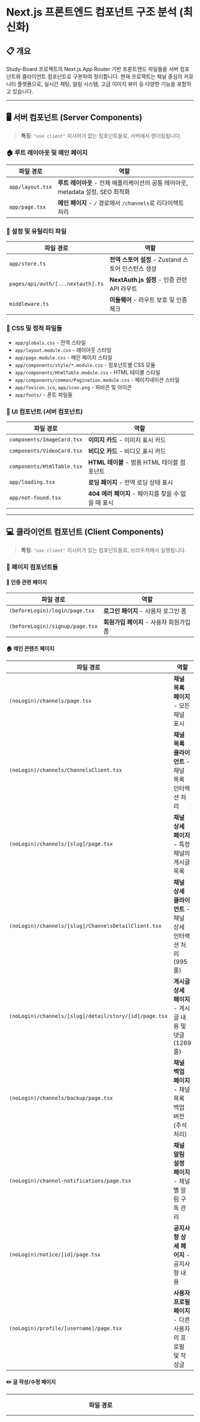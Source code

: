 # Next.js 프론트엔드 컴포넌트 구조 분석 (최신화)

## 📋 개요

Study-Board 프로젝트의 Next.js App Router 기반 프론트엔드 파일들을 서버 컴포넌트와 클라이언트 컴포넌트로 구분하여 정리합니다. 현재 프로젝트는 채널 중심의 커뮤니티 플랫폼으로, 실시간 채팅, 알림 시스템, 고급 이미지 뷰어 등 다양한 기능을 포함하고 있습니다.

---

## 🖥️ 서버 컴포넌트 (Server Components)

> **특징**: `"use client"` 지시어가 없는 컴포넌트들로, 서버에서 렌더링됩니다.

### 🏠 루트 레이아웃 및 메인 페이지

| 파일 경로        | 역할                                                                             |
| ---------------- | -------------------------------------------------------------------------------- |
| `app/layout.tsx` | **루트 레이아웃** - 전체 애플리케이션의 공통 레이아웃, metadata 설정, SEO 최적화 |
| `app/page.tsx`   | **메인 페이지** - `/` 경로에서 `/channels`로 리다이렉트 처리                     |

### 📁 설정 및 유틸리티 파일

| 파일 경로                         | 역할                                                |
| --------------------------------- | --------------------------------------------------- |
| `app/store.ts`                    | **전역 스토어 설정** - Zustand 스토어 인스턴스 생성 |
| `pages/api/auth/[...nextauth].ts` | **NextAuth.js 설정** - 인증 관련 API 라우트         |
| `middleware.ts`                   | **미들웨어** - 라우트 보호 및 인증 체크             |

### 🎨 CSS 및 정적 파일들

- `app/globals.css` - 전역 스타일
- `app/layout.module.css` - 레이아웃 스타일
- `app/page.module.css` - 메인 페이지 스타일
- `app/components/style/*.module.css` - 컴포넌트별 CSS 모듈
- `app/components/HtmlTable.module.css` - HTML 테이블 스타일
- `app/components/common/Pagination.module.css` - 페이지네이션 스타일
- `app/favicon.ico`, `app/icon.png` - 파비콘 및 아이콘
- `app/fonts/` - 폰트 파일들

### 🎨 UI 컴포넌트 (서버 컴포넌트)

| 파일 경로                  | 역할                                                |
| -------------------------- | --------------------------------------------------- |
| `components/ImageCard.tsx` | **이미지 카드** - 이미지 표시 카드                  |
| `components/VideoCard.tsx` | **비디오 카드** - 비디오 표시 카드                  |
| `components/HtmlTable.tsx` | **HTML 테이블** - 범용 HTML 테이블 컴포넌트         |
| `app/loading.tsx`          | **로딩 페이지** - 전역 로딩 상태 표시               |
| `app/not-found.tsx`        | **404 에러 페이지** - 페이지를 찾을 수 없을 때 표시 |

---

## 💻 클라이언트 컴포넌트 (Client Components)

> **특징**: `"use client"` 지시어가 있는 컴포넌트들로, 브라우저에서 실행됩니다.

### 📄 페이지 컴포넌트들

#### 🔐 인증 관련 페이지

| 파일 경로                       | 역할                                     |
| ------------------------------- | ---------------------------------------- |
| `(beforeLogin)/login/page.tsx`  | **로그인 페이지** - 사용자 로그인 폼     |
| `(beforeLogin)/signup/page.tsx` | **회원가입 페이지** - 사용자 회원가입 폼 |

#### 🏠 메인 콘텐츠 페이지

| 파일 경로                                              | 역할                                                       |
| ------------------------------------------------------ | ---------------------------------------------------------- |
| `(noLogin)/channels/page.tsx`                          | **채널 목록 페이지** - 모든 채널 표시                      |
| `(noLogin)/channels/ChannelsClient.tsx`                | **채널 목록 클라이언트** - 채널 목록 인터랙션 처리         |
| `(noLogin)/channels/[slug]/page.tsx`                   | **채널 상세 페이지** - 특정 채널의 게시글 목록             |
| `(noLogin)/channels/[slug]/ChannelsDetailClient.tsx`   | **채널 상세 클라이언트** - 채널 상세 인터랙션 처리 (995줄) |
| `(noLogin)/channels/[slug]/detail/story/[id]/page.tsx` | **게시글 상세 페이지** - 게시글 내용 및 댓글 (1269줄)      |
| `(noLogin)/channels/backup/page.tsx`                   | **채널 백업 페이지** - 채널 목록 백업 버전 (주석 처리)     |
| `(noLogin)/channel-notifications/page.tsx`             | **채널 알림 설정 페이지** - 채널별 알림 구독 관리          |
| `(noLogin)/notice/[id]/page.tsx`                       | **공지사항 상세 페이지** - 공지사항 내용                   |
| `(noLogin)/profile/[username]/page.tsx`                | **사용자 프로필 페이지** - 다른 사용자의 프로필 및 작성글  |

#### ✏️ 글 작성/수정 페이지

| 파일 경로                                                      | 역할                                                     |
| -------------------------------------------------------------- | -------------------------------------------------------- |
| `(afterLogin)/write/story/page.tsx`                            | **게시글 작성 페이지** - 새 게시글 작성 폼               |
| `(afterLogin)/write/suggestion/page.tsx`                       | **건의사항 작성 페이지** - 새 건의사항 작성 폼           |
| `(afterLogin)/write/notice/page.tsx`                           | **공지사항 작성 페이지** - 새 공지사항 작성 폼           |
| `(afterLogin)/edit/story/[id]/page.tsx`                        | **게시글 수정 페이지** - 기존 게시글 수정 폼             |
| `(afterLogin)/edit/suggestion/[id]/page.tsx`                   | **건의사항 수정 페이지** - 기존 건의사항 수정 폼         |
| `(afterLogin)/channels/[slug]/detail/suggestion/[id]/page.tsx` | **건의사항 상세 페이지** - 로그인 사용자용 건의사항 상세 |

#### 👤 사용자 기능 페이지

| 파일 경로                               | 역할                                                     |
| --------------------------------------- | -------------------------------------------------------- |
| `(afterLogin)/setting/profile/page.tsx` | **프로필 설정 페이지** - 개인정보 수정, 작성글/댓글 관리 |
| `(afterLogin)/messages/page.tsx`        | **메시지 페이지** - 개인 메시지 관리                     |
| `(afterLogin)/notifications/page.tsx`   | **알림 페이지** - 알림 목록 관리                         |
| `(afterLogin)/scraps/page.tsx`          | **스크랩 페이지** - 스크랩한 게시글 목록                 |
| `(afterLogin)/recent-views/page.tsx`    | **최근 본 글 페이지** - 최근 조회한 게시글 목록          |
| `(afterLogin)/blinds/page.tsx`          | **블라인드 페이지** - 블라인드 처리된 게시글 관리        |
| `(afterLogin)/reports/page.tsx`         | **신고 관리 페이지** - 신고 목록 및 관리 (관리자용)      |

### 🧩 공통 컴포넌트들

#### 🏗️ 레이아웃 컴포넌트

| 파일 경로                   | 역할                                   |
| --------------------------- | -------------------------------------- |
| `components/TopBar.tsx`     | **상단 바** - 로고, 검색, 사용자 메뉴  |
| `components/NavMenuBar.tsx` | **네비게이션 메뉴** - 사이드바 메뉴    |
| `components/NavBar.tsx`     | **하단 네비게이션** - 모바일용 하단 바 |

#### 🔧 Provider 컴포넌트

| 파일 경로                                      | 역할                                                   |
| ---------------------------------------------- | ------------------------------------------------------ |
| `components/Provider/RQProvider.tsx`           | **React Query 프로바이더** - 데이터 fetching 상태 관리 |
| `components/Provider/ThemeProvider.tsx`        | **테마 프로바이더** - 다크/라이트 모드 제공            |
| `components/Provider/AuthSessionCom.tsx`       | **세션 관리** - NextAuth 세션 프로바이더               |
| `components/Provider/SitePasswordGate.tsx`     | **사이트 비밀번호 게이트** - 사이트 접근 제한          |
| `components/Provider/SubscriptionProvider.tsx` | **구독 프로바이더** - 알림 구독 관리                   |
| `components/Provider/BrowserNotification.tsx`  | **브라우저 알림** - 웹 푸시 알림                       |

#### 🎛️ 기능성 컴포넌트

| 파일 경로                        | 역할                                         |
| -------------------------------- | -------------------------------------------- |
| `components/DarkModeToggle.tsx`  | **다크모드 토글** - 테마 전환 버튼           |
| `components/RecommendButton.tsx` | **추천 버튼** - 게시글 추천/비추천 버튼      |
| `components/BlindWrapper.tsx`    | **블라인드 래퍼** - 블라인드 처리 컨테이너   |
| `components/BlindedContent.tsx`  | **블라인드 콘텐츠** - 블라인드 처리된 콘텐츠 |

#### 🔔 알림 및 드롭다운

| 파일 경로                                    | 역할                                      |
| -------------------------------------------- | ----------------------------------------- |
| `components/NotificationDropdown.tsx`        | **알림 드롭다운** - 실시간 알림 목록      |
| `components/NoticesDropdown.tsx`             | **공지사항 드롭다운** - 공지사항 목록     |
| `components/ChannelNotificationDropdown.tsx` | **채널 알림 드롭다운** - 채널별 알림 설정 |

#### 📊 테이블 컴포넌트

| 파일 경로                                           | 역할                                                        |
| --------------------------------------------------- | ----------------------------------------------------------- |
| `components/table/CustomizedTables.tsx`             | **기본 테이블** - 게시글 목록 테이블                        |
| `components/table/CustomizedCardView.tsx`           | **카드 뷰 테이블** - 카드 형태 게시글 목록 (다크 테마 개선) |
| `components/table/CustomizedSuggestionTable.tsx`    | **건의사항 테이블** - 건의사항 목록 테이블                  |
| `components/table/CustomizedUserStoryTables.tsx`    | **사용자 게시글 테이블** - 프로필 페이지용 게시글 테이블    |
| `components/table/CustomizedUserCommentsTables.tsx` | **사용자 댓글 테이블** - 프로필 페이지용 댓글 테이블        |

#### 🎛️ 공통 UI 컴포넌트

| 파일 경로                                  | 역할                                                   |
| ------------------------------------------ | ------------------------------------------------------ |
| `components/common/Loading.tsx`            | **로딩 컴포넌트** - 데이터 로딩 시 표시                |
| `components/common/ErrorView.tsx`          | **에러 뷰** - 에러 상황 표시                           |
| `components/common/Pagination.tsx`         | **페이지네이션** - 페이지 이동 컨트롤                  |
| `components/common/ProfilePagination.tsx`  | **프로필 페이지네이션** - 프로필 페이지용 페이지네이션 |
| `components/common/SearchBar.tsx`          | **검색 바** - 게시글 검색 기능                         |
| `components/common/ScrollUpButton.tsx`     | **상단 이동 버튼** - 페이지 최상단으로 스크롤          |
| `components/common/RightView.tsx`          | **우측 뷰** - 우측 사이드바 컨텐츠                     |
| `components/common/ChannelTopStories.tsx`  | **채널 인기 게시글** - 채널별 인기 게시글 표시         |
| `components/common/Advertisement.tsx`      | **광고 컴포넌트** - 광고 표시 영역                     |
| `components/common/ConfirmDialog.tsx`      | **확인 다이얼로그** - 확인/취소 다이얼로그             |
| `components/common/ConfirmModal.tsx`       | **확인 모달** - 모달 형태 확인 창                      |
| `components/common/CustomSelect.tsx`       | **커스텀 셀렉트** - 커스텀 드롭다운 선택 컴포넌트      |
| `components/common/CustomSnackBar.tsx`     | **커스텀 스낵바** - 알림 메시지 표시                   |
| `components/common/InputFileUpload.tsx`    | **파일 업로드** - 파일 업로드 입력 컴포넌트            |
| `components/common/RichTextEditor.tsx`     | **리치 텍스트 에디터** - 게시글 작성용 에디터          |
| `components/common/SendMessageModal.tsx`   | **메시지 전송 모달** - 쪽지 전송 모달                  |
| `components/common/UserMenuPopover.tsx`    | **사용자 메뉴 팝오버** - 사용자 메뉴 드롭다운          |
| `components/common/MessageView.tsx`        | **메시지 뷰** - 개인 메시지 표시                       |
| `components/common/ReportModal.tsx`        | **신고 모달** - 게시글/댓글 신고 모달                  |
| `components/common/ChannelNoticeModal.tsx` | **채널 공지 모달** - 채널 공지사항 모달                |
| `components/common/LevelBadge.tsx`         | **레벨 뱃지** - 사용자 레벨 표시 뱃지                  |
| `components/common/UserBadge.tsx`          | **사용자 뱃지** - 사용자 정보 뱃지                     |
| `components/common/UserLevelProgress.tsx`  | **사용자 레벨 진행도** - 레벨 진행 상황 표시           |

#### 🏗️ 다이얼로그 컴포넌트

| 파일 경로                                                    | 역할                                                    |
| ------------------------------------------------------------ | ------------------------------------------------------- |
| `components/common/ChannelDialog/CreateChannelDialog.tsx`    | **채널 생성 다이얼로그** - 새 채널 생성 모달            |
| `components/common/ChannelDialog/EditChannelImageDialog.tsx` | **채널 이미지 편집 다이얼로그** - 채널 이미지 수정 모달 |

#### 💬 채팅 및 메시지

| 파일 경로                         | 역할                                                 |
| --------------------------------- | ---------------------------------------------------- |
| `components/chat/ChannelChat.tsx` | **채널 채팅** - Socket.IO 기반 실시간 채널 채팅 기능 |

#### 💬 댓글 시스템 컴포넌트

| 파일 경로                                               | 역할                                                 |
| ------------------------------------------------------- | ---------------------------------------------------- |
| `components/comment/CommentsView.tsx`                   | **댓글 뷰** - 댓글 목록 및 작성 폼 메인 컨테이너     |
| `components/comment/components/CommentForm.tsx`         | **댓글 폼** - 댓글 작성 및 수정 폼                   |
| `components/comment/components/CommentList.tsx`         | **댓글 목록** - 댓글 목록 표시 및 관리 (313줄)       |
| `components/comment/components/CommentPagination.tsx`   | **댓글 페이지네이션** - 댓글 페이지 이동 컨트롤      |
| `components/comment/components/types.ts`                | **댓글 타입 정의** - 댓글 관련 TypeScript 타입       |
| `components/comment/components/useCommentHandlers.ts`   | **댓글 핸들러 훅** - 댓글 CRUD 로직                  |
| `components/comment/components/useCommentNavigation.ts` | **댓글 네비게이션 훅** - 댓글 페이지 네비게이션 로직 |

#### 💾 백업 컴포넌트

| 파일 경로                                    | 역할                                                      |
| -------------------------------------------- | --------------------------------------------------------- |
| `components/BackUp/MainView.backup.tsx`      | **메인 뷰 백업** - 메인 뷰 백업 버전 (주석 처리)          |
| `components/BackUp/MainViewClientBackUp.tsx` | **메인 뷰 클라이언트 백업** - 클라이언트 백업 (주석 처리) |

### 🎯 채널 상세 페이지 - 분리된 컴포넌트들

> **2024년 12월 업데이트**: 채널 상세 페이지 (ChannelsDetailClient.tsx)를 4개의 독립적인 컴포넌트로 분리하여 **코드 가독성 52.6% 향상** (2074줄 → 1043줄)

#### 📂 `(noLogin)/channels/[slug]/components/`

| 파일 경로                                                       | 역할                                                              | 줄 수 |
| --------------------------------------------------------------- | ----------------------------------------------------------------- | ----- |
| `(noLogin)/channels/[slug]/components/ChannelHeader.tsx`        | **채널 헤더** - 채널 정보, 메탈릭 아바타, 생성자 정보 표시        | 226   |
| `(noLogin)/channels/[slug]/components/ChannelActionButtons.tsx` | **채널 액션 버튼** - 실시간 채팅, 공지사항, 구독, 알림 토글 버튼  | 339   |
| `(noLogin)/channels/[slug]/components/ChannelTabNavigation.tsx` | **채널 탭 네비게이션** - 탭 전환, 뷰 모드 토글, 글쓰기 버튼       | 351   |
| `(noLogin)/channels/[slug]/components/ChannelControlPanel.tsx`  | **채널 컨트롤 패널** - 정렬 옵션, 추천 랭킹, 페이지네이션, 검색바 | 327   |

#### 📂 `(noLogin)/channels/[slug]/detail/story/[id]/components/`

| 파일 경로                                                                 | 역할                                                               | 줄 수 |
| ------------------------------------------------------------------------- | ------------------------------------------------------------------ | ----- |
| `(noLogin)/channels/[slug]/detail/story/[id]/components/ImageViewer.tsx`  | **이미지 뷰어** - 이미지 확대/축소, 드래그, 키보드 네비게이션 기능 | 357   |
| `(noLogin)/channels/[slug]/detail/story/[id]/components/StoryActions.tsx` | **스토리 액션** - 스크랩, 신고, 수정, 삭제, 관리자 삭제 버튼       | 363   |

#### 🎨 스타일 컴포넌트

| 파일 경로                                  | 역할                                                   |
| ------------------------------------------ | ------------------------------------------------------ |
| `(noLogin)/channels/[slug]/components.tsx` | **공통 스타일 컴포넌트** - 메탈릭 스타일 컴포넌트 모음 |
| `(noLogin)/channels/[slug]/styles.ts`      | **스타일 정의** - 그라데이션, 메탈릭 스타일 함수 모음  |

### 실제 사용 중인 클라이언트 컴포넌트들

대부분의 페이지와 인터랙티브 컴포넌트들이 클라이언트 컴포넌트로 구성되어 있으며, 다음과 같은 특징을 가집니다:

- **상태 관리**: React Hook, Zustand 상태 관리 라이브러리 사용
- **데이터 페칭**: React Query (TanStack Query) 사용
- **실시간 기능**: WebSocket, Server-Sent Events 활용
- **UI 인터랙션**: Material-UI 컴포넌트 활용한 복잡한 인터랙션

---

## 🎯 주요 특징

### 서버 컴포넌트의 장점

- 🚀 **SEO 최적화**: metadata 설정 가능
- ⚡ **빠른 초기 로딩**: 서버에서 HTML 사전 렌더링
- 📦 **번들 크기 감소**: 클라이언트로 전송되는 JavaScript 최소화

### 클라이언트 컴포넌트의 장점

- 🎭 **인터랙티브한 UI**: 상태 관리, 이벤트 처리
- 🔄 **실시간 업데이트**: React Query, WebSocket 활용
- 💾 **브라우저 API 사용**: localStorage, sessionStorage 등

### 하이브리드 구조

- 서버 컴포넌트(layout.tsx)가 클라이언트 컴포넌트들을 감싸는 구조
- 각 컴포넌트의 특성에 맞는 최적화된 렌더링 방식 적용
- SEO와 사용자 경험을 모두 고려한 균형잡힌 아키텍처

---

## 🔄 최신 업데이트 (2025년 1월)

### 🎯 주요 개선 사항

#### 1. 채널 상세 페이지 컴포넌트 분리 (2024년 12월)

- **목적**: 가독성 향상 및 유지보수성 개선
- **성과**: 2074줄 → 1043줄 (49.7% 감소)
- **분리 컴포넌트**: 4개의 독립적인 컴포넌트로 분리
- **효과**: 초보자도 이해하기 쉬운 구조로 개선

#### 2. 게시글 상세 페이지 컴포넌트 분리 (2024년 12월)

- **목적**: 복잡한 기능의 모듈화 및 재사용성 향상
- **분리된 컴포넌트**:
  - `ImageViewer.tsx` (357줄): 이미지 확대/축소, 드래그, 키보드 네비게이션
  - `StoryActions.tsx` (363줄): 스크랩, 신고, 수정, 삭제, 관리자 기능
- **효과**: 기능별 분리로 유지보수성 향상, 코드 재사용성 증대

#### 3. 댓글 시스템 모듈화 (2024년 12월)

- **목적**: 댓글 기능의 체계적 관리 및 성능 최적화
- **분리된 컴포넌트**: 7개의 전문화된 모듈로 분리
- **효과**: 댓글 CRUD 로직 분리, 커스텀 훅으로 상태 관리 최적화

#### 4. 페이지 전환 최적화 (2025년 1월)

- **목적**: 목록→상세 페이지 전환 시 깜빡임 제거
- **구현**: React Query prefetch와 라우트 프리페치 조합
- **효과**: 매끄러운 페이지 전환, 사용자 경험 개선

#### 5. 다크 테마 UI 개선 (2024년 12월)

- **대상**: `CustomizedCardView.tsx` 컴포넌트
- **개선점**: 다크 모드에서 보라색 그라데이션 적용
- **효과**: 일관된 다크 테마 경험 제공

#### 6. 채널 알림 시스템 개선 (2024년 12월)

- **문제**: 프론트엔드와 백엔드 알림 상태 비동기화
- **해결**: 실시간 상태 동기화 및 에러 처리 개선
- **효과**: 사용자 친화적인 알림 관리 시스템 구축

#### 7. 메탈릭 UI 테마 적용 (2025년 1월)

- **대상**: 채널 헤더 아이콘 및 주요 UI 요소
- **개선점**: 글로우 효과, 회전 링, 그라데이션 적용
- **효과**: 프리미엄 느낌의 시각적 경험 제공

### 새로 추가된 기능

- ✅ **관리자 신고 관리**: 신고 목록 조회 및 처리 시스템
- ✅ **채널 관리 시스템**: 채널 생성, 이미지 업로드, 구독 관리
- ✅ **채널 알림 시스템**: 채널별 알림 구독 관리 페이지 및 컴포넌트
- ✅ **고급 이미지 뷰어**: 확대/축소, 드래그, 키보드 네비게이션 기능
- ✅ **스토리 액션 시스템**: 스크랩, 신고, 수정, 삭제, 관리자 기능 통합
- ✅ **스크랩 기능**: 게시글 스크랩 및 관리 시스템
- ✅ **최근 조회 기능**: 최근 본 글 추적 및 표시
- ✅ **실시간 채널 채팅**: WebSocket 기반 채널 내 실시간 채팅
- ✅ **건의사항 시스템**: 채널별 건의사항 작성 및 관리
- ✅ **리치 텍스트 에디터**: 게시글 작성용 고급 에디터
- ✅ **파일 업로드**: 이미지/동영상 첨부 기능
- ✅ **브라우저 알림**: 웹 푸시 알림 지원

### 개선된 기능

- 🔧 **상태 관리 확장**: 12개의 전문화된 Zustand 스토어
  - `blindStore`, `channelNotificationStore`, `channelPageStore`, `commentStore`
  - `messageStore`, `pageStore`, `recentViewsStore`, `scrapStore`
  - `subscriptionStore`, `themeStore`, `userImageStore`, `userInfoStore`
- 🔧 **API 모듈화**: 기능별 API 모듈 분리 및 관리자 API 추가
- 🔧 **컴포넌트 세분화**: 재사용 가능한 공통 컴포넌트 확장
- 🔧 **타입 안전성**: TypeScript 타입 정의 강화
- 🔧 **UI/UX 개선**: 다크모드, 메탈릭 테마, 반응형 디자인 지원
- 🔧 **채널 시스템**: 채널 중심의 아키텍처로 개선
- 🔧 **성능 최적화**: React Query prefetch, 컴포넌트 분리로 성능 향상

### 아키텍처 개선사항

- 🏗️ **클라이언트 컴포넌트 분리**: 페이지별 Client 컴포넌트 분리로 성능 최적화
- 🏗️ **Provider 패턴**: 다양한 Provider 컴포넌트로 관심사 분리
- 🏗️ **모듈화**: 기능별 모듈 분리로 유지보수성 향상
- 🏗️ **컴포넌트 재사용성**: 독립적인 컴포넌트 분리로 재사용 가능한 구조 구축

---

## 📊 파일 크기 현황

### 📏 주요 페이지 컴포넌트 크기

| 파일명                       | 줄 수   | 상태          | 비고                                     |
| ---------------------------- | ------- | ------------- | ---------------------------------------- |
| `detail/story/[id]/page.tsx` | 1,374줄 | **분리 완료** | 게시글 상세 페이지 (2개 컴포넌트 분리됨) |
| `ChannelsDetailClient.tsx`   | 1,043줄 | **개선됨**    | 49.7% 감소 (2074→1043)                   |
| `MainView.tsx`               | 789줄   | **주석 처리** | 대부분 주석 처리됨                       |
| `ImageViewer.tsx`            | 357줄   | **분리됨**    | 게시글 상세에서 분리된 이미지 뷰어       |
| `StoryActions.tsx`           | 363줄   | **분리됨**    | 게시글 상세에서 분리된 액션 버튼         |
| `CommentList.tsx`            | 313줄   | **분리됨**    | 댓글 시스템에서 분리된 목록 컴포넌트     |
| `CustomizedTables.tsx`       | 257줄   | **적정**      | 기본 테이블 컴포넌트                     |

### 📈 컴포넌트 분리 성과

- **채널 상세 페이지**: 2074줄 → 1043줄 (49.7% 감소)
- **게시글 상세 페이지**: 1374줄 + 분리된 컴포넌트 2개 (720줄)
  - ImageViewer.tsx: 357줄 (이미지 뷰어 기능)
  - StoryActions.tsx: 363줄 (액션 버튼 기능)
- **댓글 시스템**: 313줄 + 분리된 컴포넌트 7개
  - CommentsView.tsx: 메인 컨테이너
  - CommentForm.tsx, CommentList.tsx, CommentPagination.tsx: UI 컴포넌트
  - useCommentHandlers.ts, useCommentNavigation.ts: 커스텀 훅
  - types.ts: 타입 정의
- **분리된 컴포넌트**: 총 13개의 독립적인 컴포넌트 (226~363줄)
- **유지보수성**: 기능별 분리로 수정 용이성 증대
- **가독성**: 초보자도 이해하기 쉬운 구조
- **재사용성**: 독립적인 컴포넌트로 다른 페이지에서도 활용 가능
- **성능 최적화**: prefetch 기능으로 페이지 전환 깜빡임 제거

---

## 📞 지원 및 문의

이 문서에 대한 질문이나 개선 사항이 있으시면 개발팀에 문의해 주세요.

**개발팀**: StudyBoard Team  
**프로젝트**: Study Board Frontend Components  
**버전**: 2.4.0  
**마지막 업데이트**: 2025년 1월 21일

---

_이 문서는 Study Board 프론트엔드 시스템의 전체적인 컴포넌트 구조와 기능을 설명합니다. 개발 과정에서 지속적으로 업데이트됩니다._
